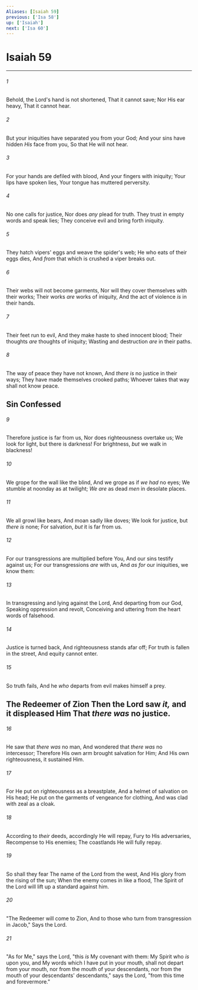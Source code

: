 ```yaml
---
Aliases: [Isaiah 59]
previous: ['Isa 58']
up: ['Isaiah']
next: ['Isa 60']
---
```

# Isaiah 59

***


###### 1 
Behold, the Lord's hand is not shortened, That it cannot save; Nor His ear heavy, That it cannot hear. 

###### 2 
But your iniquities have separated you from your God; And your sins have hidden _His_ face from you, So that He will not hear. 

###### 3 
For your hands are defiled with blood, And your fingers with iniquity; Your lips have spoken lies, Your tongue has muttered perversity. 

###### 4 
No one calls for justice, Nor does _any_ plead for truth. They trust in empty words and speak lies; They conceive evil and bring forth iniquity. 

###### 5 
They hatch vipers' eggs and weave the spider's web; He who eats of their eggs dies, And _from_ that which is crushed a viper breaks out. 

###### 6 
Their webs will not become garments, Nor will they cover themselves with their works; Their works _are_ works of iniquity, And the act of violence _is_ in their hands. 

###### 7 
Their feet run to evil, And they make haste to shed innocent blood; Their thoughts _are_ thoughts of iniquity; Wasting and destruction _are_ in their paths. 

###### 8 
The way of peace they have not known, And _there is_ no justice in their ways; They have made themselves crooked paths; Whoever takes that way shall not know peace.

## Sin Confessed 

###### 9 
Therefore justice is far from us, Nor does righteousness overtake us; We look for light, but there is darkness! For brightness, _but_ we walk in blackness! 

###### 10 
We grope for the wall like the blind, And we grope as if _we had_ no eyes; We stumble at noonday as at twilight; _We are_ as dead _men_ in desolate places. 

###### 11 
We all growl like bears, And moan sadly like doves; We look for justice, but _there is_ none; For salvation, _but_ it is far from us. 

###### 12 
For our transgressions are multiplied before You, And our sins testify against us; For our transgressions _are_ with us, And _as for_ our iniquities, we know them: 

###### 13 
In transgressing and lying against the Lord, And departing from our God, Speaking oppression and revolt, Conceiving and uttering from the heart words of falsehood. 

###### 14 
Justice is turned back, And righteousness stands afar off; For truth is fallen in the street, And equity cannot enter. 

###### 15 
So truth fails, And he _who_ departs from evil makes himself a prey.

## The Redeemer of Zion Then the Lord saw _it,_ and it displeased Him That _there was_ no justice. 

###### 16 
He saw that _there was_ no man, And wondered that _there was_ no intercessor; Therefore His own arm brought salvation for Him; And His own righteousness, it sustained Him. 

###### 17 
For He put on righteousness as a breastplate, And a helmet of salvation on His head; He put on the garments of vengeance for clothing, And was clad with zeal as a cloak. 

###### 18 
According to _their_ deeds, accordingly He will repay, Fury to His adversaries, Recompense to His enemies; The coastlands He will fully repay. 

###### 19 
So shall they fear The name of the Lord from the west, And His glory from the rising of the sun; When the enemy comes in like a flood, The Spirit of the Lord will lift up a standard against him. 

###### 20 
"The Redeemer will come to Zion, And to those who turn from transgression in Jacob," Says the Lord. 

###### 21 
"As for Me," says the Lord, "this _is_ My covenant with them: My Spirit who _is_ upon you, and My words which I have put in your mouth, shall not depart from your mouth, nor from the mouth of your descendants, nor from the mouth of your descendants' descendants," says the Lord, "from this time and forevermore."
